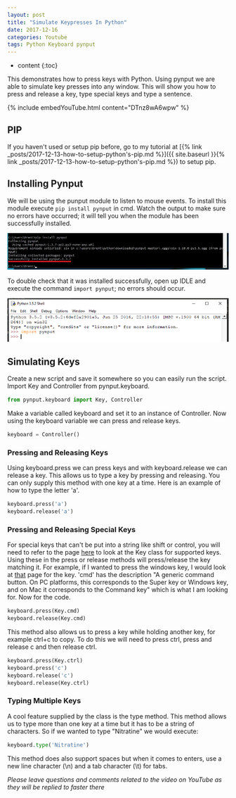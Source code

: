 ```yaml
---
layout: post
title: "Simulate Keypresses In Python"
date: 2017-12-16
categories: Youtube
tags: Python Keyboard pynput
---
```


* content
{:toc}
    
This demonstrates how to press keys with Python. Using pynput we are able to simulate key presses into any window. This will show you how to press and release a key, type special keys and type a sentence.

{% include embedYouTube.html content="DTnz8wA6wpw" %}

<!-- more -->

## PIP
If you haven't used or setup pip before, go to my tutorial at [{% link _posts/2017-12-13-how-to-setup-python's-pip.md %}]({{ site.baseurl }}{% link _posts/2017-12-13-how-to-setup-python's-pip.md %}) to setup pip.

## Installing Pynput
We will be using the punput module to listen to mouse events. To install this module execute ```pip install pynput``` in cmd. Watch the output to make sure no errors have occurred; it will tell you when the module has been successfully installed.

![Installing pynput](/images/how-to-get-mouse-clicks-with-python-pynput1.png)

To double check that it was installed successfully, open up IDLE and execute the command ```import pynput```; no errors should occur.

![Testing pynput](/images/how-to-get-mouse-clicks-with-python-pynput2.png)

## Simulating Keys
Create a new script and save it somewhere so you can easily run the script. Import Key and Controller from pynput.keyboard.

```python
from pynput.keyboard import Key, Controller
```

Make a variable called keyboard and set it to an instance of Controller. Now using the keyboard variable we can press and release keys.

```python
keyboard = Controller()
```

### Pressing and Releasing Keys
Using keyboard.press we can press keys and with keyboard.release we can release a key. This allows us to type a key by pressing and releasing. You can only supply this method with one key at a time. Here is an example of how to type the letter 'a'.

```python
keyboard.press('a')
keyboard.release('a')
```

### Pressing and Releasing Special Keys
For special keys that can't be put into a string like shift or control, you will need to refer to the page [here](https://pynput.readthedocs.io/en/latest/keyboard.html#pynput.keyboard.Key) to look at the Key class for supported keys. Using these in the press or release methods will press/release the key matching it. For example, if I wanted to press the windows key, I would look at [that](https://pynput.readthedocs.io/en/latest/keyboard.html#pynput.keyboard.Key) page for the key. 'cmd' has the description "A generic command button. On PC platforms, this corresponds to the Super key or Windows key, and on Mac it corresponds to the Command key" which is what I am looking for. Now for the code.

```python
keyboard.press(Key.cmd)
keyboard.release(Key.cmd)
```

This method also allows us to press a key while holding another key, for example ctrl+c to copy. To do this we will need to press ctrl, press and release c and then release ctrl.

```python
keyboard.press(Key.ctrl)
keyboard.press('c')
keyboard.release('c')
keyboard.release(Key.ctrl)
```

### Typing Multiple Keys
A cool feature supplied by the class is the type method. This method allows us to type more than one key at a time but it has to be a string of characters. So if we wanted to type "Nitratine" we would execute:

```python
keyboard.type('Nitratine')
```

This method does also support spaces but when it comes to enters, use a new line character (\n) and a tab character (\t) for tabs.

*Please leave questions and comments related to the video on YouTube as they will be replied to faster there*
